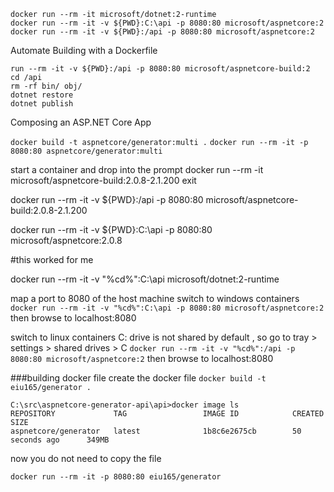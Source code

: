 
    docker run --rm -it microsoft/dotnet:2-runtime 
    docker run --rm -it -v ${PWD}:C:\api -p 8080:80 microsoft/aspnetcore:2  
    docker run --rm -it -v ${PWD}:/api -p 8080:80 microsoft/aspnetcore:2


Automate Building with a Dockerfile

    run --rm -it -v ${PWD}:/api -p 8080:80 microsoft/aspnetcore-build:2
    cd /api
    rm -rf bin/ obj/
    dotnet restore
    dotnet publish



Composing an ASP.NET Core App

`docker build -t aspnetcore/generator:multi .`
`docker run --rm -it -p 8080:80 aspnetcore/generator:multi`


start a container and drop into the prompt
    docker run --rm -it microsoft/aspnetcore-build:2.0.8-2.1.200
    exit


docker run --rm -it -v ${PWD}:/api -p 8080:80 microsoft/aspnetcore-build:2.0.8-2.1.200

docker run --rm -it -v ${PWD}:C:\api -p 8080:80 microsoft/aspnetcore:2.0.8 


#this worked for me

docker run --rm -it -v "%cd%":C:\api microsoft/dotnet:2-runtime 

map a port to 8080 of the host machine
switch to windows containers
`docker run --rm -it -v "%cd%":C:\api -p 8080:80 microsoft/aspnetcore:2`
then browse to localhost:8080

switch to linux containers
C: drive is not shared by default , so go to tray > settings > shared drives > C
`docker run --rm -it -v "%cd%":/api -p 8080:80 microsoft/aspnetcore:2`
then browse to localhost:8080

###building docker file 
create the docker file 
`docker build -t eiu165/generator .`


    C:\src\aspnetcore-generator-api\api>docker image ls
    REPOSITORY             TAG                 IMAGE ID            CREATED             SIZE
    aspnetcore/generator   latest              1b8c6e2675cb        50 seconds ago      349MB 

now you do not need to copy the file 

`docker run --rm -it -p 8080:80 eiu165/generator`
